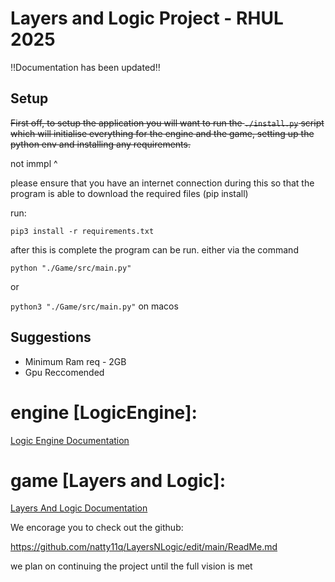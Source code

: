 # Layers and Logic Project - RHUL 2025

‼️Documentation has been updated‼️

## Setup
~~First off, to setup the application you will want to run the `./install.py` script which will initialise everything for the engine and the game, setting up the python env and installing any requirements.~~

not immpl ^

please ensure that you have an internet connection during this so that the program is able to download the required files (pip install)

run:

`pip3 install -r requirements.txt`


after this is complete the program can be run. either via the command

`python "./Game/src/main.py"`

or 

`python3 "./Game/src/main.py"` on macos

<!-- or by running the `./run.py` file -->

<!-- the final option is to use the mainapp executable (note that this is just to launch the python app and does not contain any compiled code relevant to the runtime of the application) -->



## Suggestions

* Minimum Ram req - 2GB
* Gpu Reccomended


# engine [LogicEngine]:
[Logic Engine Documentation](./ApplicationEngine/EngineDocs.md "Logic Engine Documentation")

# game [Layers and Logic]:
[Layers And Logic Documentation](./Game/GameDocs.md "Layers And Logic Documentation")



We encorage you to check out the github:

https://github.com/natty11q/LayersNLogic/edit/main/ReadMe.md

we plan on continuing the project until the full vision is met
